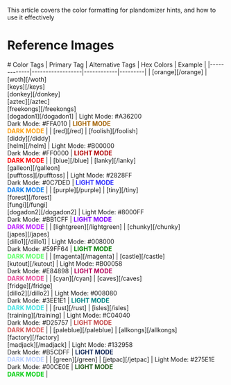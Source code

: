 This article covers the color formatting for plandomizer hints, and how to use it effectively
# Reference Images
<flex>
<imginfo header='Light Mode' subtitle='Lighter background for the vanilla feel' img='../static/img/light_mode.png'></imginfo>
<imginfo header='Dark Mode' subtitle='Dark background for those sensitive to brightness' img='../static/img/dark_mode.png'></imginfo>
</flex>
# Color Tags
| Primary Tag | Alternative Tags | Hex Colors | Example |
|-------------|------------------|------------|---------|
| [orange][/orange] | [woth][/woth]<br>[keys][/keys]<br>[donkey][/donkey]<br>[aztec][/aztec]<br>[freekongs][/freekongs]<br>[dogadon1][/dogadon1] | Light Mode: #A36200<br>Dark Mode: #FFA010 | <span class='p-1' style='color:#a36200; background-color: rgba(255, 255, 255, 0.8); font-weight:bold'>LIGHT MODE</span><br><span class='px-1' style='color:#ffa010; font-weight:bold'>DARK MODE</span> |
| [red][/red] | [foolish][/foolish]<br>[diddy][/diddy]<br>[helm][/helm] | Light Mode: #B00000<br>Dark Mode: #FF0000 | <span class='p-1' style='color:#b00000; background-color: rgba(255, 255, 255, 0.8); font-weight:bold'>LIGHT MODE</span><br><span class='px-1' style='color:#ff0000; font-weight:bold'>DARK MODE</span> |
| [blue][/blue] | [lanky][/lanky]<br>[galleon][/galleon]<br>[pufftoss][/pufftoss] | Light Mode: #2828FF<br>Dark Mode: #0C7DED | <span class='p-1' style='color:#2828ff; background-color: rgba(255, 255, 255, 0.8); font-weight:bold'>LIGHT MODE</span><br><span class='px-1' style='color:#0c7ded; font-weight:bold'>DARK MODE</span> |
| [purple][/purple] | [tiny][/tiny]<br>[forest][/forest]<br>[fungi][/fungi]<br>[dogadon2][/dogadon2] | Light Mode: #8000FF<br>Dark Mode: #BB1CFF | <span class='p-1' style='color:#8000ff; background-color: rgba(255, 255, 255, 0.8); font-weight:bold'>LIGHT MODE</span><br><span class='px-1' style='color:#bb1cff; font-weight:bold'>DARK MODE</span> |
| [lightgreen][/lightgreen] | [chunky][/chunky]<br>[japes][/japes]<br>[dillo1][/dillo1] | Light Mode: #008000<br>Dark Mode: #59FF64 | <span class='p-1' style='color:#008000; background-color: rgba(255, 255, 255, 0.8); font-weight:bold'>LIGHT MODE</span><br><span class='px-1' style='color:#59ff64; font-weight:bold'>DARK MODE</span> |
| [magenta][/magenta] | [castle][/castle]<br>[kutout][/kutout] | Light Mode: #B00058<br>Dark Mode: #E84898 | <span class='p-1' style='color:#b00058; background-color: rgba(255, 255, 255, 0.8); font-weight:bold'>LIGHT MODE</span><br><span class='px-1' style='color:#e84898; font-weight:bold'>DARK MODE</span> |
| [cyan][/cyan] | [caves][/caves]<br>[fridge][/fridge]<br>[dillo2][/dillo2] | Light Mode: #008080<br>Dark Mode: #3EE1E1 | <span class='p-1' style='color:#008080; background-color: rgba(255, 255, 255, 0.8); font-weight:bold'>LIGHT MODE</span><br><span class='px-1' style='color:#3ee1e1; font-weight:bold'>DARK MODE</span> |
| [rust][/rust] | [isles][/isles]<br>[training][/training] | Light Mode: #C04040<br>Dark Mode: #D25757 | <span class='p-1' style='color:#c04040; background-color: rgba(255, 255, 255, 0.8); font-weight:bold'>LIGHT MODE</span><br><span class='px-1' style='color:#d25757; font-weight:bold'>DARK MODE</span> |
| [paleblue][/paleblue] | [allkongs][/allkongs]<br>[factory][/factory]<br>[madjack][/madjack] | Light Mode: #132958<br>Dark Mode: #B5CDFF | <span class='p-1' style='color:#132958; background-color: rgba(255, 255, 255, 0.8); font-weight:bold'>LIGHT MODE</span><br><span class='px-1' style='color:#b5cdff; font-weight:bold'>DARK MODE</span> |
| [green][/green] | [jetpac][/jetpac] | Light Mode: #275E1E<br>Dark Mode: #00CE0E | <span class='p-1' style='color:#275e1e; background-color: rgba(255, 255, 255, 0.8); font-weight:bold'>LIGHT MODE</span><br><span class='px-1' style='color:#00ce0e; font-weight:bold'>DARK MODE</span> |

